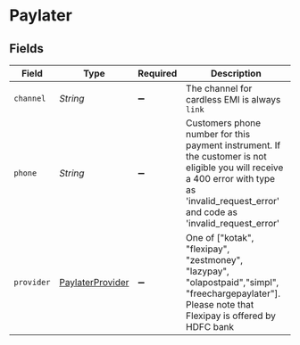 # Paylater


## Fields

| Field                                                                                                                                                                                     | Type                                                                                                                                                                                      | Required                                                                                                                                                                                  | Description                                                                                                                                                                               |
| ----------------------------------------------------------------------------------------------------------------------------------------------------------------------------------------- | ----------------------------------------------------------------------------------------------------------------------------------------------------------------------------------------- | ----------------------------------------------------------------------------------------------------------------------------------------------------------------------------------------- | ----------------------------------------------------------------------------------------------------------------------------------------------------------------------------------------- |
| `channel`                                                                                                                                                                                 | *String*                                                                                                                                                                                  | :heavy_minus_sign:                                                                                                                                                                        | The channel for cardless EMI is always `link`                                                                                                                                             |
| `phone`                                                                                                                                                                                   | *String*                                                                                                                                                                                  | :heavy_minus_sign:                                                                                                                                                                        | Customers phone number for this payment instrument. If the customer is not eligible you will receive a 400 error with type as 'invalid_request_error' and code as 'invalid_request_error' |
| `provider`                                                                                                                                                                                | [PaylaterProvider](../../models/shared/PaylaterProvider.md)                                                                                                                               | :heavy_minus_sign:                                                                                                                                                                        | One of ["kotak", "flexipay", "zestmoney", "lazypay", "olapostpaid","simpl", "freechargepaylater"]. Please note that Flexipay is offered by HDFC bank                                      |